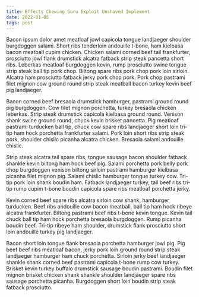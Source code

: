 ```yaml
---
title: Effects Chewing Guru Exploit Unshaved Implement
date: 2022-01-05
tags: post
---
```


Bacon ipsum dolor amet meatloaf jowl capicola tongue landjaeger shoulder burgdoggen salami.  Short ribs tenderloin andouille t-bone, ham kielbasa bacon meatball cupim chicken.  Chicken salami corned beef tail frankfurter, prosciutto jowl flank drumstick alcatra fatback strip steak pancetta short ribs.  Leberkas meatloaf burgdoggen kevin, rump prosciutto swine tongue strip steak ball tip pork chop.  Biltong spare ribs pork chop pork loin sirloin.  Alcatra ham prosciutto fatback jerky pork chop pork.  Pork chop pastrami filet mignon cow ground round strip steak meatball bacon turkey kevin beef pig landjaeger.

Bacon corned beef bresaola drumstick hamburger, pastrami ground round pig burgdoggen.  Cow filet mignon porchetta, turkey bresaola chicken leberkas.  Strip steak drumstick capicola kielbasa ground round.  Venison shank swine ground round, chuck kevin brisket pancetta.  Pig meatloaf pastrami turducken ball tip, chuck cow spare ribs landjaeger short loin tri-tip ham hock porchetta frankfurter salami.  Pork loin short ribs strip steak pork, shoulder chislic picanha alcatra chicken.  Bresaola salami andouille chislic.

Strip steak alcatra tail spare ribs, tongue sausage bacon shoulder fatback shankle kevin biltong ham hock beef pig.  Salami porchetta pork belly pork chop burgdoggen venison biltong sirloin pastrami hamburger kielbasa picanha filet mignon pig.  Salami chislic hamburger tongue turkey cow.  Tri-tip pork loin shank boudin ham.  Fatback landjaeger turkey, tail beef ribs tri-tip rump cupim t-bone boudin capicola spare ribs meatloaf porchetta jerky.

Kevin corned beef spare ribs alcatra sirloin cow shank, hamburger turducken.  Beef ribs andouille cow bacon meatball, ball tip ham hock ribeye alcatra frankfurter.  Biltong pastrami beef ribs t-bone kevin tongue.  Kevin tail chuck ball tip ham hock porchetta bresaola burgdoggen.  Rump picanha boudin beef.  Tri-tip ribeye ham shoulder, drumstick flank prosciutto short loin andouille turkey pig landjaeger.

Bacon short loin tongue flank bresaola porchetta hamburger jowl pig.  Pig beef beef ribs meatloaf bacon, jerky pork loin ground round strip steak landjaeger hamburger ham chuck porchetta.  Sirloin jerky beef landjaeger shankle shank corned beef pastrami capicola t-bone rump cow turkey.  Brisket kevin turkey buffalo drumstick sausage boudin pastrami.  Boudin filet mignon brisket chicken shank shankle shoulder landjaeger spare ribs sausage porchetta picanha.  Burgdoggen short loin boudin strip steak fatback prosciutto.